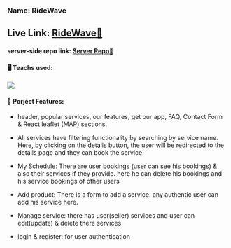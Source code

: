 ### Name: RideWave

## Live Link: <a href="https://ridewave1.netlify.app">RideWave🔗</a>

#### server-side repo link: <a href="https://github.com/mhlehri/RideWave-server">Server Repo🔗</a>

#### 🖥️ Teachs used:

<a href="https://skillicons.dev">
    <img src="https://skillicons.dev/icons?i=tailwind,react,express,mongodb,firebase" />
  </a>

#### 🧩 Porject Features:

- header, popular services, our features, get our app, FAQ, Contact Form & React leaflet (MAP) sections.

- All services have filtering functionality by searching by service name. Here, by clicking on the details button, the user will be redirected to the details page and they can book the service.

- My Schedule: There are user bookings (user can see his bookings) & also their services if they provide. here he can delete his bookings and his service bookings of other users

- Add product: There is a form to add a service. any authentic user can add his service here.

- Manage service: there has user(seller) services and user can edit(update) & delete there services

- login & register: for user authentication

